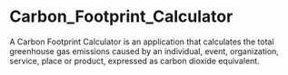 # Carbon_Footprint_Calculator
A Carbon Footprint Calculator is an application that calculates the total greenhouse gas emissions caused by an individual, event, organization, service, place or product, expressed as carbon dioxide equivalent. 
